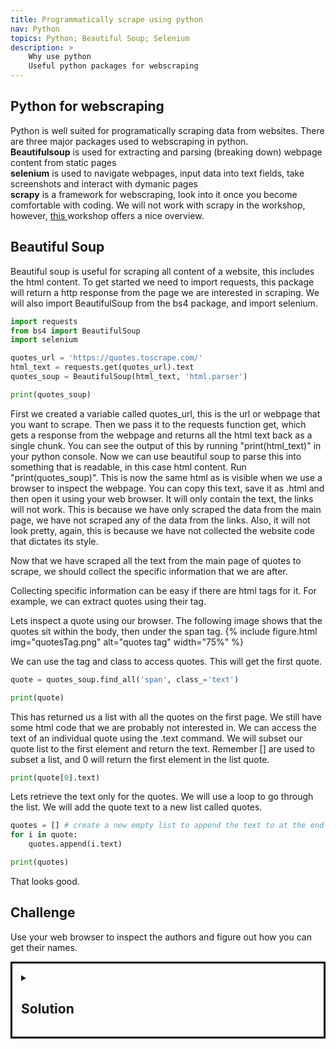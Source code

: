 ```yaml
---
title: Programmatically scrape using python 
nav: Python
topics: Python; Beautiful Soup; Selenium
description: >
    Why use python
    Useful python packages for webscraping 
---
```


## Python for webscraping
Python is well suited for programatically scraping data from websites. There are three major packages used to webscraping in python.<br>
**Beautifulsoup** is used for extracting and parsing (breaking down) webpage content from static pages <br> 
**selenium** is used to navigate webpages, input data into text fields, take screenshots and interact with dymanic pages <br>
**scrapy** is a framework for webscraping, look into it once you become comfortable with coding. We will not work with scrapy in the workshop, however, <a href='https://librarycarpentry.org/lc-webscraping/04-scrapy/index.html' target='_blank'>this </a> workshop offers a nice overview.

## Beautiful Soup

Beautiful soup is useful for scraping all content of a website, this includes the html content.
To get started we need to import requests, this package will return a http response from the page we are interested in scraping.
We will also import BeautifulSoup from the bs4 package, and import selenium.

```python
import requests
from bs4 import BeautifulSoup
import selenium

quotes_url = 'https://quotes.toscrape.com/' 
html_text = requests.get(quotes_url).text 
quotes_soup = BeautifulSoup(html_text, 'html.parser')

print(quotes_soup)
```

First we created a variable called quotes_url, this is the url or webpage that you want to scrape. 
Then we pass it to the requests function get, which gets a response from the webpage and returns all the html text back as a single chunk. You can see the output of this by running "print(html_text)" in your python console.
Now we can use beautiful soup to parse this into something that is readable, in this case html content. Run "print(quotes_soup)". This is now the same html as is visible when we use a browser to inspect the webpage. You can copy this text, save it as .html and then open it using your web browser. It will only contain the text, the links will not work. This is because we have only scraped the data from the main page, we have not scraped any of the data from the links. Also, it will not look pretty, again, this is because we have not collected the website code that dictates its style.

Now that we have scraped all the text from the main page of quotes to scrape, we should collect the specific information that we are after.

Collecting specific information can be easy if there are html tags for it. For example, we can extract quotes using their tag.

Lets inspect a quote using our browser. The following image shows that the quotes sit within the body, then under the span tag.
{% include figure.html img="quotesTag.png" alt="quotes tag"  width="75%" %}

We can use the tag and class to access quotes. This will get the first quote.


```python
quote = quotes_soup.find_all('span', class_='text')

print(quote)
```
This has returned us a list with all the quotes on the first page. We still have some html code that we are probably not interested in. 
We can access the text of an individual quote using the .text command. We will subset our quote list to the first element and return the text. Remember [] are used to subset a list, and 0 will return the first element in the list quote.

```python
print(quote[0].text)
```
Lets retrieve the text only for the quotes. We will use a loop to go through the list. We will add the quote text to a new list called quotes.


```python
quotes = [] # create a new empty list to append the text to at the end of each loop iteration
for i in quote:
    quotes.append(i.text)

print(quotes)
```
  
That looks good.

## Challenge
Use your web browser to inspect the authors and figure out how you can get their names.

<details style="border:3px; border-style:solid; border-color:#000000; padding: 1em;"><summary><h2>Solution</h2></summary>
<p>

Lets you our web browser to inspect author.

{% include figure.html img="authorTag.png" alt="authors tag"  width="75%" %}
</p>
<p>
```python
author = quotes_soup.find_all('small', class_='author')

authors = []
for i in author:
    authors.append(i.text)

print(authors)
```
</p>
</details>

Now we need to scrape the quotes from all of the pages.
First we need to figure out how to move to the next page, use your browser to inspect the next page button.

{% include figure.html img="href.png" alt="next page"  width="75%" %}

It contain a href tag. This is a url, although it does not include the base url: https://quotes.toscrape.com. We can use this url to move to the next page, then we can scrape data from it. If we start at 1 page, scrape data, move to page 2 scrape data, ect, until we finish at the last page then we will have scraped all pages.
So...... how do we do this?

First we need to create a list that contains the url's for all the pages. i.e. ["https://quotes.toscrape.com/page/1/","https://quotes.toscrape.com/page/2/","https://quotes.toscrape.com/page/3/"]
Second, we can use the list of url's to loop through each page and collect its html content and add it to a list. i.e. ["html content page 1","html content page 2","html content page 3"]
Finally we can extract the individual quotes and authors from the list of html content.
```python
pages = [] 
for i in range(0,20):
    page = "https://quotes.toscrape.com" + '/page/' + str(i) + '/' # create a string of the url, with each loop the page number increases by one 
    pages.append(page) # write each url to a string

print(pages)

# lets create a list containing all the html content for each author and each quote
quote_soup = []
author_soup = []
for i in range(1,len(pages)):
    quotes_url = pages[i] 
    html_text = requests.get(quotes_url).text 
    quotes_soup = BeautifulSoup(html_text, 'html.parser')
    quote = quotes_soup.find_all('span', class_='text')
    author = quotes_soup.find_all('small', class_='author')
    quote_soup = quote_soup + quote
    author_soup = author_soup + author   

print(author) 

authors = []
quotes = []
for i in range(1,len(author_soup)):    
    authors.append(author_soup[i].text)
    quotes.append(quote_soup[i].text)

print(authors)
```

Lets create a wordcloud of all the quotes we scraped, because, well, science!!!

```python
!pip install wordcloud
from wordcloud import WordCloud
import matplotlib.pyplot as plt # used to plot the wordcloud

# Create and generate a word cloud image of quotes
quotes=" ".join(map(str,quotes)) # turns the list of quotes into a single string of all quotes i.e. ['a', 'b', 'c'] -> 'a b c'
wordcloud = WordCloud().generate(quotes)

# Display the wordcloud image
plt.imshow(wordcloud, interpolation='bilinear')
plt.axis("off")
plt.show()

```

{% include figure.html img="Figure_1.png" alt="next page"  width="75%" %}

Often we're interested in scraping data that is associated with specific tags, such as a Twitter #tag. 
Lets scape quotes based on their tags.

{% include figure.html img="Quotes_tags.png" alt="next page"  width="75%" %}

Lets inspect the tag 'inspirational' to figure out how we can scrape it.

```html
<a class='tag' href='/tag/inspirational/page/1/'>inspirational</a>
```
Its an 'a' tag. This is a relative URL path. We can add the relative URL path to the quotes home page URL.
Paste this into your browser "https://quotes.toscrape.com/tag/inspirational/page/1". It displays all quotes with the inspirational tag. Notice that there is a next button at the bottom of the page, there's multiple page containing inspirational quotes.
We can reuse most of our previous code, all we really need to change is the URL.

```python
pages = [] 
for i in range(1,2):
    page = "https://quotes.toscrape.com" + '/tag/inspirational/page/' + str(i) + '/' # create a string of the url, with each loop the page number increases by one 
    pages.append(page) # write each url to a string

inspirational_soup = []
for i in range(0,len(pages)):
    quotes_url = pages[i] 
    html_text = requests.get(quotes_url).text 
    quotes_soup = BeautifulSoup(html_text, 'html.parser')
    inspirational_soup = quotes_soup.find_all('span', class_='text')

inspirational_quotes = []

for i in range(1,len(inspirational_soup)):    
    inspirational_quotes.append(inspirational_soup[i].text)

print(inspirational_quotes)

```
We have scrapped all the quotes with the tag 'inspirational'.


Sometimes we might need to interact with the webpage. This could be to click the next button, or we might want to search for a particular item. In these cases we need to programatically interact with the webpage, this is where selenium comes in handy.  


Lets look at another website that we can use to practice webscraping 'https://books.toscrape.com'


## Challenge
Lets try to scrape all the prices of books. Inspect the price of a book and try to figure out what tag and attribute we can use to scrape it.

<details style="border:3px; border-style:solid; border-color:#000000; padding: 1em;"><summary><h2>Solution</h2></summary>
<p>

```html 
<p class="price_color">£51.77</p>
```

We can use the p tag and class attribute in the find_all function

```python
find_all('p', class_="price_color")
```

</p>
</details>

Lets build some code that scrapes price from the first 20 pages. First we need to figure out how to move onto the next page. Inspect the next page button.

```html
<a href="catalogue/page-2.html">next</a>
```
Paste 'https://books.toscrape.com/catalogue/page-2.html' into your browser. Nice, it moves onto the next page.

```python
pages = [] 
for i in range(0,20):
    page = "https://books.toscrape.com" + '/catalogue/page-' + str(i) + '.html' # create a string of the url, with each loop the page number increases by one 
    pages.append(page) # write each url to a string

#check that the first and last URL's look correct.
print(pages[0], pages[-1]) # remember, [-1] indexes to the last from the end


price_soup = []
for i in range(0,len(pages)):
    price_url = pages[i] 
    html_text = requests.get(price_url).text 
    soup = BeautifulSoup(html_text, 'html.parser')
    price = soup.find_all('p', class_='price_color')
    price_soup.append(price)
    
print(price_soup)   


prices = []
for i in range(1,len(price_soup)):    
    prices.append(price_soup[i].text)

print(prices)
```


## Selenium
Selenium is used to ineract with dynamic webpages.
To use selenium you will need a webdriver. You can get a webdriver for chrome, although it can be difficult to use. I would suggest using the <a href='https://github.com/mozilla/geckodriver/releases' target='_blank'>firefox webdriver</a>
If you need to use the Chrome webdriver, make sure it is the same version as chrome. Here is setup and download <a href='https://chromedriver.chromium.org/' target='_blank'>instructions.</a>


Lets import selenium and webdriver to run the webpage in. We will also need to set up a webbrowser for selenium to run in.

```python
import selenium
from selenium import webdriver

driver = webdriver.Firefox()
```

A new firefox window will open when we run the above. This window is used to interact with the webpage.

```python
quotes_url = 'https://quotes.toscrape.com/'

driver.get(quotes_url)
```

Now lets use some xpath to click the next button to more onto the next page

```python

driver.find_element_by_xpath('//span[text()="→"]').click()
```
We've used selenium to click the next page button. 

Lets pull the quotes from the first page. We will do this the selenium way.

```python

import selenium
from selenium import webdriver

driver = webdriver.Firefox()

quotes_url = 'https://quotes.toscrape.com/'

driver.get(quotes_url)

quotes = driver.find_elements_by_class_name('text')
for quotes_text in quotes:
    print(quotes_text.text)

```

Now we can get the quotes from every page using selenium.

```python

driver = webdriver.Firefox()
quotes_url = 'https://quotes.toscrape.com/'
driver.get(quotes_url)

quotes = []
for i in range(1,20):
    q1 = driver.find_elements_by_class_name('text')
    quotes.append(q1)
    driver.find_element_by_xpath('//span[text()="→"]').click()

for quotes_text in quotes:
    print(quotes_text.text)

```
